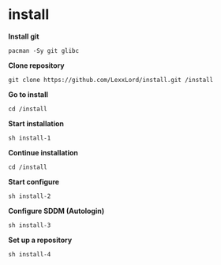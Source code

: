 # install

**Install git**
```shell
pacman -Sy git glibc
```

**Clone repository**
```shell
git clone https://github.com/LexxLord/install.git /install
```

**Go to install**
```shell
cd /install
```

**Start installation**
```shell
sh install-1
```

**Continue installation**
```shell
cd /install
```

**Start configure**
```shell
sh install-2
```

**Configure SDDM (Autologin)**
```shell
sh install-3
```

**Set up a repository**
```shell
sh install-4
```
